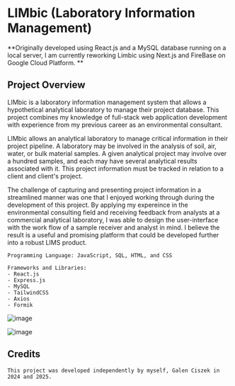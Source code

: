# LIMbic (Laboratory Information Management)

**Originally developed using React.js and a MySQL database running on a local server, I am currently reworking Limbic using Next.js and FireBase on Google Cloud Platform. **

## Project Overview

LIMbic is a laboratory information management system that allows a hypothetical analytical laboratory to manage their project database. This project combines my knowledge of full-stack web application development with experience from my previous career as an environmental consultant. 

LIMbic allows an analytical laboratory to manage critical information in their project pipeline. A laboratory may be involved in the analysis of soil, air, water, or bulk material samples. A given analytical project may involve over a hundred samples, and each may have several analytical results associated with it. This project information must be tracked in relation to a client and client's project. 

The challenge of capturing and presenting project information in a streamlined manner was one that I enjoyed working through during the development of this project. By applying my expereince in the environmental consulting field and receiving feedback from analysts at a commercial analytical laboratory, I was able to design the user-interface with the work flow of a sample receiver and analyst in mind. I believe the result is a useful and promising platform that could be developed further into a robust LIMS product.

    Programming Language: JavaScript, SQL, HTML, and CSS
    
    Frameworks and Libraries: 
    - React.js
    - Express.js
    - MySQL
    - TailwindCSS
    - Axios
    - Formik

![image](https://github.com/galenczk/LIMbic/assets/73518586/ede4de1f-c0e5-45fa-8ad5-6cfc32836057)

![image](https://github.com/galenczk/LIMbic/assets/73518586/9a83674b-27ff-4f6e-ac15-eab743e57cdd)

## Credits

    This project was developed independently by myself, Galen Ciszek in 2024 and 2025.
